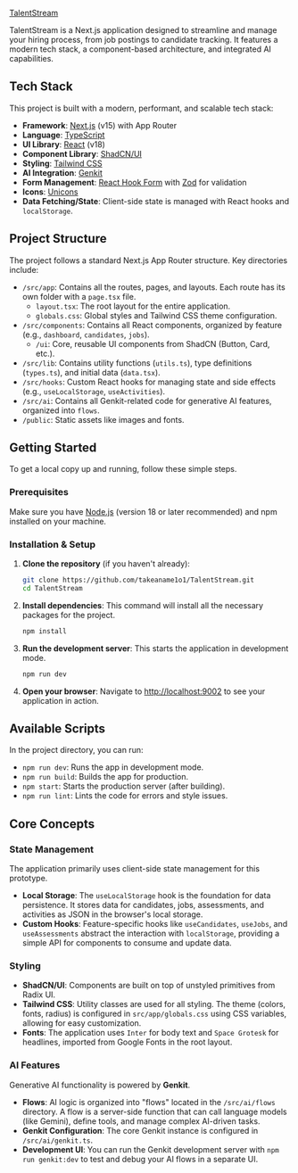 
[TalentStream](https://talent-stream-73jx.vercel.app/)

TalentStream is a Next.js application designed to streamline and manage your hiring process, from job postings to candidate tracking. It features a modern tech stack, a component-based architecture, and integrated AI capabilities.

## Tech Stack

This project is built with a modern, performant, and scalable tech stack:

-   **Framework**: [Next.js](https://nextjs.org/) (v15) with App Router
-   **Language**: [TypeScript](https://www.typescriptlang.org/)
-   **UI Library**: [React](https://react.dev/) (v18)
-   **Component Library**: [ShadCN/UI](https://ui.shadcn.com/)
-   **Styling**: [Tailwind CSS](https://tailwindcss.com/)
-   **AI Integration**: [Genkit](https://firebase.google.com/docs/genkit)
-   **Form Management**: [React Hook Form](https://react-hook-form.com/) with [Zod](https://zod.dev/) for validation
-   **Icons**: [Unicons](https://iconscout.com/unicons)
-   **Data Fetching/State**: Client-side state is managed with React hooks and `localStorage`.

## Project Structure

The project follows a standard Next.js App Router structure. Key directories include:

-   `/src/app`: Contains all the routes, pages, and layouts. Each route has its own folder with a `page.tsx` file.
    -   `layout.tsx`: The root layout for the entire application.
    -   `globals.css`: Global styles and Tailwind CSS theme configuration.
-   `/src/components`: Contains all React components, organized by feature (e.g., `dashboard`, `candidates`, `jobs`).
    -   `/ui`: Core, reusable UI components from ShadCN (Button, Card, etc.).
-   `/src/lib`: Contains utility functions (`utils.ts`), type definitions (`types.ts`), and initial data (`data.tsx`).
-   `/src/hooks`: Custom React hooks for managing state and side effects (e.g., `useLocalStorage`, `useActivities`).
-   `/src/ai`: Contains all Genkit-related code for generative AI features, organized into `flows`.
-   `/public`: Static assets like images and fonts.

## Getting Started

To get a local copy up and running, follow these simple steps.

### Prerequisites

Make sure you have [Node.js](https://nodejs.org/) (version 18 or later recommended) and npm installed on your machine.

### Installation & Setup

1.  **Clone the repository** (if you haven't already):
    ```bash
    git clone https://github.com/takeaname1o1/TalentStream.git
    cd TalentStream
    ```

2.  **Install dependencies**:
    This command will install all the necessary packages for the project.
    ```bash
    npm install
    ```

3.  **Run the development server**:
    This starts the application in development mode.
    ```bash
    npm run dev
    ```

4.  **Open your browser**:
    Navigate to [http://localhost:9002](http://localhost:9002) to see your application in action.

## Available Scripts

In the project directory, you can run:

-   `npm run dev`: Runs the app in development mode.
-   `npm run build`: Builds the app for production.
-   `npm start`: Starts the production server (after building).
-   `npm run lint`: Lints the code for errors and style issues.

## Core Concepts

### State Management

The application primarily uses client-side state management for this prototype.

-   **Local Storage**: The `useLocalStorage` hook is the foundation for data persistence. It stores data for candidates, jobs, assessments, and activities as JSON in the browser's local storage.
-   **Custom Hooks**: Feature-specific hooks like `useCandidates`, `useJobs`, and `useAssessments` abstract the interaction with `localStorage`, providing a simple API for components to consume and update data.

### Styling

-   **ShadCN/UI**: Components are built on top of unstyled primitives from Radix UI.
-   **Tailwind CSS**: Utility classes are used for all styling. The theme (colors, fonts, radius) is configured in `src/app/globals.css` using CSS variables, allowing for easy customization.
-   **Fonts**: The application uses `Inter` for body text and `Space Grotesk` for headlines, imported from Google Fonts in the root layout.

### AI Features

Generative AI functionality is powered by **Genkit**.

-   **Flows**: AI logic is organized into "flows" located in the `/src/ai/flows` directory. A flow is a server-side function that can call language models (like Gemini), define tools, and manage complex AI-driven tasks.
-   **Genkit Configuration**: The core Genkit instance is configured in `/src/ai/genkit.ts`.
-   **Development UI**: You can run the Genkit development server with `npm run genkit:dev` to test and debug your AI flows in a separate UI.
